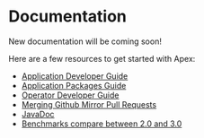 # Documentation

New documentation will be coming soon!

Here are a few resources to get started with Apex:

- [Application Developer Guide](https://www.datatorrent.com/docs/guides/ApplicationDeveloperGuide.html)
- [Application Packages Guide](https://www.datatorrent.com/docs/guides/ApplicationPackages.html)
- [Operator Developer Guide](https://www.datatorrent.com/docs/guides/OperatorDeveloperGuide.html)
- [Merging Github Mirror Pull Requests](/github-mirror-pull-requests.html)
- [JavaDoc](https://www.datatorrent.com/docs/apidocs/)
- [Benchmarks compare between 2.0 and 3.0](https://www.datatorrent.com/blog-apex-performance-benchmark/)